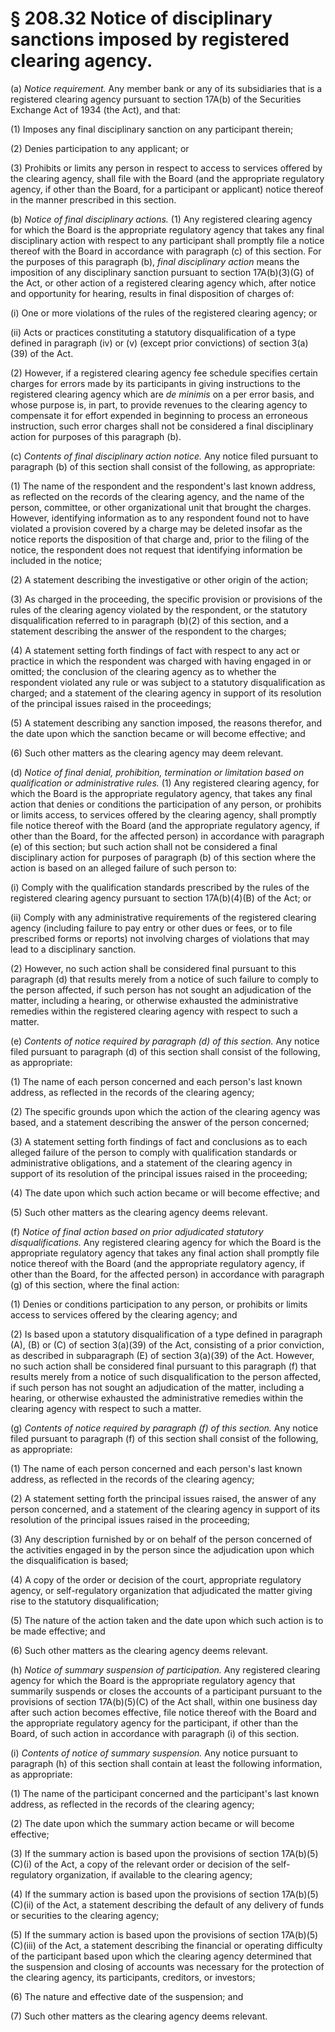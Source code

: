# § 208.32   Notice of disciplinary sanctions imposed by registered clearing agency.

(a) *Notice requirement.* Any member bank or any of its subsidiaries that is a registered clearing agency pursuant to section 17A(b) of the Securities Exchange Act of 1934 (the Act), and that:


(1) Imposes any final disciplinary sanction on any participant therein;


(2) Denies participation to any applicant; or


(3) Prohibits or limits any person in respect to access to services offered by the clearing agency, shall file with the Board (and the appropriate regulatory agency, if other than the Board, for a participant or applicant) notice thereof in the manner prescribed in this section.


(b) *Notice of final disciplinary actions.* (1) Any registered clearing agency for which the Board is the appropriate regulatory agency that takes any final disciplinary action with respect to any participant shall promptly file a notice thereof with the Board in accordance with paragraph (c) of this section. For the purposes of this paragraph (b), *final disciplinary action* means the imposition of any disciplinary sanction pursuant to section 17A(b)(3)(G) of the Act, or other action of a registered clearing agency which, after notice and opportunity for hearing, results in final disposition of charges of:


(i) One or more violations of the rules of the registered clearing agency; or


(ii) Acts or practices constituting a statutory disqualification of a type defined in paragraph (iv) or (v) (except prior convictions) of section 3(a)(39) of the Act.


(2) However, if a registered clearing agency fee schedule specifies certain charges for errors made by its participants in giving instructions to the registered clearing agency which are *de minimis* on a per error basis, and whose purpose is, in part, to provide revenues to the clearing agency to compensate it for effort expended in beginning to process an erroneous instruction, such error charges shall not be considered a final disciplinary action for purposes of this paragraph (b).


(c) *Contents of final disciplinary action notice.* Any notice filed pursuant to paragraph (b) of this section shall consist of the following, as appropriate:


(1) The name of the respondent and the respondent's last known address, as reflected on the records of the clearing agency, and the name of the person, committee, or other organizational unit that brought the charges. However, identifying information as to any respondent found not to have violated a provision covered by a charge may be deleted insofar as the notice reports the disposition of that charge and, prior to the filing of the notice, the respondent does not request that identifying information be included in the notice;


(2) A statement describing the investigative or other origin of the action;


(3) As charged in the proceeding, the specific provision or provisions of the rules of the clearing agency violated by the respondent, or the statutory disqualification referred to in paragraph (b)(2) of this section, and a statement describing the answer of the respondent to the charges;


(4) A statement setting forth findings of fact with respect to any act or practice in which the respondent was charged with having engaged in or omitted; the conclusion of the clearing agency as to whether the respondent violated any rule or was subject to a statutory disqualification as charged; and a statement of the clearing agency in support of its resolution of the principal issues raised in the proceedings;


(5) A statement describing any sanction imposed, the reasons therefor, and the date upon which the sanction became or will become effective; and


(6) Such other matters as the clearing agency may deem relevant.


(d) *Notice of final denial, prohibition, termination or limitation based on qualification or administrative rules.* (1) Any registered clearing agency, for which the Board is the appropriate regulatory agency, that takes any final action that denies or conditions the participation of any person, or prohibits or limits access, to services offered by the clearing agency, shall promptly file notice thereof with the Board (and the appropriate regulatory agency, if other than the Board, for the affected person) in accordance with paragraph (e) of this section; but such action shall not be considered a final disciplinary action for purposes of paragraph (b) of this section where the action is based on an alleged failure of such person to:


(i) Comply with the qualification standards prescribed by the rules of the registered clearing agency pursuant to section 17A(b)(4)(B) of the Act; or


(ii) Comply with any administrative requirements of the registered clearing agency (including failure to pay entry or other dues or fees, or to file prescribed forms or reports) not involving charges of violations that may lead to a disciplinary sanction.


(2) However, no such action shall be considered final pursuant to this paragraph (d) that results merely from a notice of such failure to comply to the person affected, if such person has not sought an adjudication of the matter, including a hearing, or otherwise exhausted the administrative remedies within the registered clearing agency with respect to such a matter.


(e) *Contents of notice required by paragraph (d) of this section.* Any notice filed pursuant to paragraph (d) of this section shall consist of the following, as appropriate:


(1) The name of each person concerned and each person's last known address, as reflected in the records of the clearing agency;


(2) The specific grounds upon which the action of the clearing agency was based, and a statement describing the answer of the person concerned;


(3) A statement setting forth findings of fact and conclusions as to each alleged failure of the person to comply with qualification standards or administrative obligations, and a statement of the clearing agency in support of its resolution of the principal issues raised in the proceeding;


(4) The date upon which such action became or will become effective; and


(5) Such other matters as the clearing agency deems relevant.


(f) *Notice of final action based on prior adjudicated statutory disqualifications.* Any registered clearing agency for which the Board is the appropriate regulatory agency that takes any final action shall promptly file notice thereof with the Board (and the appropriate regulatory agency, if other than the Board, for the affected person) in accordance with paragraph (g) of this section, where the final action:


(1) Denies or conditions participation to any person, or prohibits or limits access to services offered by the clearing agency; and


(2) Is based upon a statutory disqualification of a type defined in paragraph (A), (B) or (C) of section 3(a)(39) of the Act, consisting of a prior conviction, as described in subparagraph (E) of section 3(a)(39) of the Act. However, no such action shall be considered final pursuant to this paragraph (f) that results merely from a notice of such disqualification to the person affected, if such person has not sought an adjudication of the matter, including a hearing, or otherwise exhausted the administrative remedies within the clearing agency with respect to such a matter.


(g) *Contents of notice required by paragraph (f) of this section.* Any notice filed pursuant to paragraph (f) of this section shall consist of the following, as appropriate:


(1) The name of each person concerned and each person's last known address, as reflected in the records of the clearing agency;


(2) A statement setting forth the principal issues raised, the answer of any person concerned, and a statement of the clearing agency in support of its resolution of the principal issues raised in the proceeding;


(3) Any description furnished by or on behalf of the person concerned of the activities engaged in by the person since the adjudication upon which the disqualification is based;


(4) A copy of the order or decision of the court, appropriate regulatory agency, or self-regulatory organization that adjudicated the matter giving rise to the statutory disqualification;


(5) The nature of the action taken and the date upon which such action is to be made effective; and


(6) Such other matters as the clearing agency deems relevant.


(h) *Notice of summary suspension of participation.* Any registered clearing agency for which the Board is the appropriate regulatory agency that summarily suspends or closes the accounts of a participant pursuant to the provisions of section 17A(b)(5)(C) of the Act shall, within one business day after such action becomes effective, file notice thereof with the Board and the appropriate regulatory agency for the participant, if other than the Board, of such action in accordance with paragraph (i) of this section.


(i) *Contents of notice of summary suspension.* Any notice pursuant to paragraph (h) of this section shall contain at least the following information, as appropriate:


(1) The name of the participant concerned and the participant's last known address, as reflected in the records of the clearing agency;


(2) The date upon which the summary action became or will become effective;


(3) If the summary action is based upon the provisions of section 17A(b)(5)(C)(i) of the Act, a copy of the relevant order or decision of the self-regulatory organization, if available to the clearing agency;


(4) If the summary action is based upon the provisions of section 17A(b)(5)(C)(ii) of the Act, a statement describing the default of any delivery of funds or securities to the clearing agency;


(5) If the summary action is based upon the provisions of section 17A(b)(5)(C)(iii) of the Act, a statement describing the financial or operating difficulty of the participant based upon which the clearing agency determined that the suspension and closing of accounts was necessary for the protection of the clearing agency, its participants, creditors, or investors;


(6) The nature and effective date of the suspension; and


(7) Such other matters as the clearing agency deems relevant.




